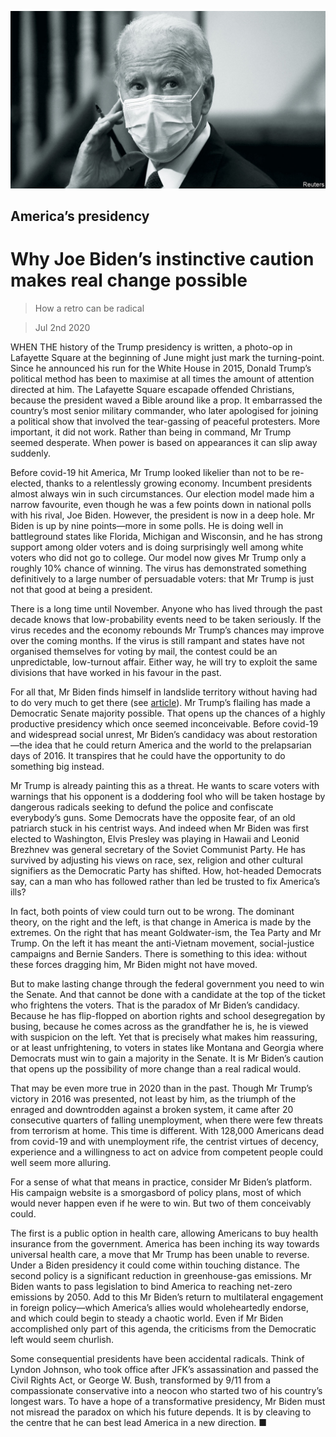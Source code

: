 ![](./images/20200704_LDD001_0.jpg)

## America’s presidency

# Why Joe Biden’s instinctive caution makes real change possible

> How a retro can be radical

> Jul 2nd 2020

WHEN THE history of the Trump presidency is written, a photo-op in Lafayette Square at the beginning of June might just mark the turning-point. Since he announced his run for the White House in 2015, Donald Trump’s political method has been to maximise at all times the amount of attention directed at him. The Lafayette Square escapade offended Christians, because the president waved a Bible around like a prop. It embarrassed the country’s most senior military commander, who later apologised for joining a political show that involved the tear-gassing of peaceful protesters. More important, it did not work. Rather than being in command, Mr Trump seemed desperate. When power is based on appearances it can slip away suddenly.

Before covid-19 hit America, Mr Trump looked likelier than not to be re-elected, thanks to a relentlessly growing economy. Incumbent presidents almost always win in such circumstances. Our election model made him a narrow favourite, even though he was a few points down in national polls with his rival, Joe Biden. However, the president is now in a deep hole. Mr Biden is up by nine points—more in some polls. He is doing well in battleground states like Florida, Michigan and Wisconsin, and he has strong support among older voters and is doing surprisingly well among white voters who did not go to college. Our model now gives Mr Trump only a roughly 10% chance of winning. The virus has demonstrated something definitively to a large number of persuadable voters: that Mr Trump is just not that good at being a president.

There is a long time until November. Anyone who has lived through the past decade knows that low-probability events need to be taken seriously. If the virus recedes and the economy rebounds Mr Trump’s chances may improve over the coming months. If the virus is still rampant and states have not organised themselves for voting by mail, the contest could be an unpredictable, low-turnout affair. Either way, he will try to exploit the same divisions that have worked in his favour in the past.

For all that, Mr Biden finds himself in landslide territory without having had to do very much to get there (see [article](https://www.economist.com//united-states/2020/07/02/donald-trump-faces-a-much-bigger-task-than-he-did-in-2016)). Mr Trump’s flailing has made a Democratic Senate majority possible. That opens up the chances of a highly productive presidency which once seemed inconceivable. Before covid-19 and widespread social unrest, Mr Biden’s candidacy was about restoration—the idea that he could return America and the world to the prelapsarian days of 2016. It transpires that he could have the opportunity to do something big instead.

Mr Trump is already painting this as a threat. He wants to scare voters with warnings that his opponent is a doddering fool who will be taken hostage by dangerous radicals seeking to defund the police and confiscate everybody’s guns. Some Democrats have the opposite fear, of an old patriarch stuck in his centrist ways. And indeed when Mr Biden was first elected to Washington, Elvis Presley was playing in Hawaii and Leonid Brezhnev was general secretary of the Soviet Communist Party. He has survived by adjusting his views on race, sex, religion and other cultural signifiers as the Democratic Party has shifted. How, hot-headed Democrats say, can a man who has followed rather than led be trusted to fix America’s ills?

In fact, both points of view could turn out to be wrong. The dominant theory, on the right and the left, is that change in America is made by the extremes. On the right that has meant Goldwater-ism, the Tea Party and Mr Trump. On the left it has meant the anti-Vietnam movement, social-justice campaigns and Bernie Sanders. There is something to this idea: without these forces dragging him, Mr Biden might not have moved.

But to make lasting change through the federal government you need to win the Senate. And that cannot be done with a candidate at the top of the ticket who frightens the voters. That is the paradox of Mr Biden’s candidacy. Because he has flip-flopped on abortion rights and school desegregation by busing, because he comes across as the grandfather he is, he is viewed with suspicion on the left. Yet that is precisely what makes him reassuring, or at least unfrightening, to voters in states like Montana and Georgia where Democrats must win to gain a majority in the Senate. It is Mr Biden’s caution that opens up the possibility of more change than a real radical would.

That may be even more true in 2020 than in the past. Though Mr Trump’s victory in 2016 was presented, not least by him, as the triumph of the enraged and downtrodden against a broken system, it came after 20 consecutive quarters of falling unemployment, when there were few threats from terrorism at home. This time is different. With 128,000 Americans dead from covid-19 and with unemployment rife, the centrist virtues of decency, experience and a willingness to act on advice from competent people could well seem more alluring.

For a sense of what that means in practice, consider Mr Biden’s platform. His campaign website is a smorgasbord of policy plans, most of which would never happen even if he were to win. But two of them conceivably could.

The first is a public option in health care, allowing Americans to buy health insurance from the government. America has been inching its way towards universal health care, a move that Mr Trump has been unable to reverse. Under a Biden presidency it could come within touching distance. The second policy is a significant reduction in greenhouse-gas emissions. Mr Biden wants to pass legislation to bind America to reaching net-zero emissions by 2050. Add to this Mr Biden’s return to multilateral engagement in foreign policy—which America’s allies would wholeheartedly endorse, and which could begin to steady a chaotic world. Even if Mr Biden accomplished only part of this agenda, the criticisms from the Democratic left would seem churlish.

Some consequential presidents have been accidental radicals. Think of Lyndon Johnson, who took office after JFK’s assassination and passed the Civil Rights Act, or George W. Bush, transformed by 9/11 from a compassionate conservative into a neocon who started two of his country’s longest wars. To have a hope of a transformative presidency, Mr Biden must not misread the paradox on which his future depends. It is by cleaving to the centre that he can best lead America in a new direction. ■
